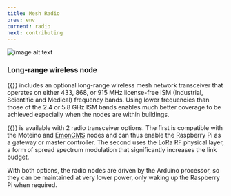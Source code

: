 ```yaml
---
title: Mesh Radio
prev: env
current: radio
next: contributing
---
```



 ![image alt text](/media/ardhatradio400.jpg)


### Long-range wireless node

{{<ardhat>}} includes an optional long-range wireless mesh network transceiver that operates on either 433, 868, or 915 MHz  license-free ISM (Industrial, Scientific and Medical) frequency bands. Using lower frequencies than those of the 2.4 or 5.8 GHz ISM bands enables much better coverage to be achieved especially when the nodes are within buildings. 

{{<ardhat>}} is available with 2 radio transceiver options. The first is compatible with the Moteino and [EmonCMS](http://emoncms.org/) nodes and can thus enable the Raspberry Pi as a gateway or master controller.  The second uses the LoRa RF physical layer, a form of spread spectrum modulation that significantly increases the link budget. 

With both options, the radio nodes are driven by the Arduino processor, so they can be maintained at very lower power, only waking up the Raspberry Pi when required.